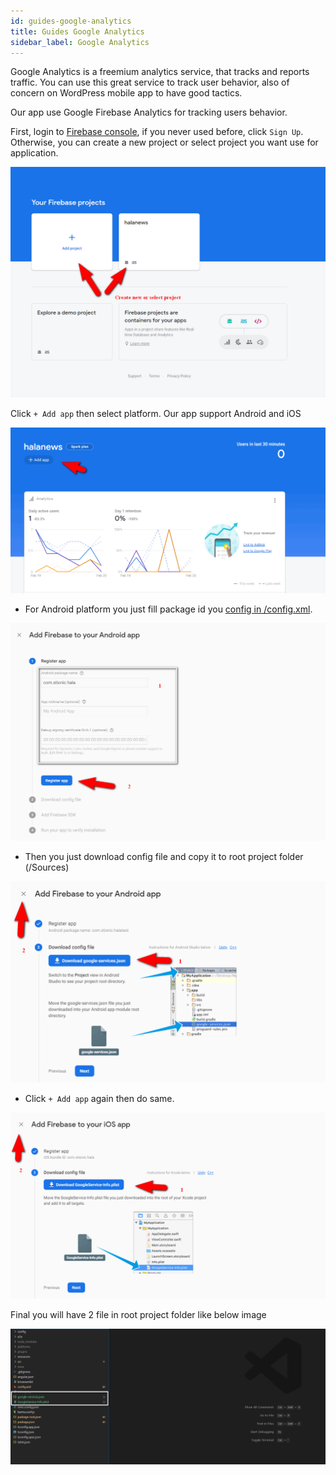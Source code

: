 ```yaml
---
id: guides-google-analytics
title: Guides Google Analytics
sidebar_label: Google Analytics
---
```


Google Analytics is a freemium analytics service, that tracks and reports traffic. You can use this great service to track user behavior, also of concern on WordPress mobile app to have good tactics.

Our app use Google Firebase Analytics for tracking users behavior.

First, login to [Firebase console](https://console.firebase.google.com/), if you never used before, click `Sign Up`. Otherwise, you can create a new project or select project you want use for application.

![](/docs/assets/guides-google-analytics-project.png)

Click `+ Add app` then select platform. Our app support Android and iOS

![](/docs/assets/guides-google-analytics-create-app.png)

* For Android platform you just fill package id you [config in /config.xml](getting-started-config.md#app-information). 

![](/docs/assets/guides-google-analytics-android.png)

* Then you just download config file and copy it to root project folder (/Sources)

![](/docs/assets/guides-google-analytics-android-download.png)

* Click `+ Add app` again then do same.

![](/docs/assets/guides-google-analytics-ios-download.png)

Final you will have 2 file in root project folder like below image

![](/docs/assets/guides-google-analytics-config-file.png)
